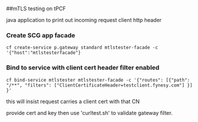 ##mTLS testing on tPCF


java application to print out incoming request client http header


### Create SCG app facade
```
cf create-service p.gateway standard mtlstester-facade -c '{"host":"mtlstesterfacade"}
```

### Bind to service with client cert header filter enabled
```
cf bind-service mtlstester mtlstester-facade -c '{"routes": [{"path": "/**", "filters": ["ClientCertificateHeader=testclient.fynesy.com"] }] }' 
```

this will insist request carries a client cert with that CN

provide cert and key then use 'curltest.sh' to validate gateway filter.
